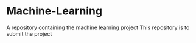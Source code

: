 # Machine-Learning
A repository containing the machine learning project
This repository is to submit the project
